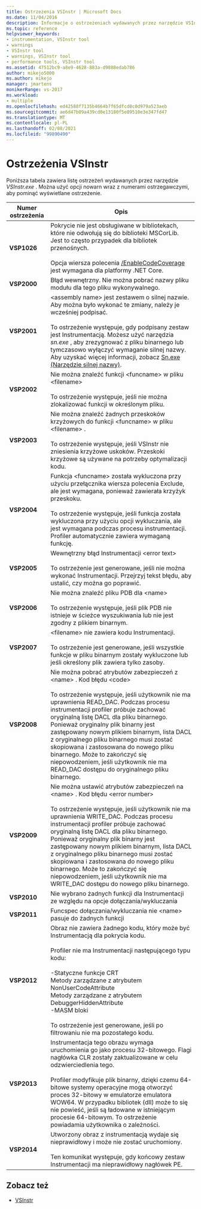 ```yaml
---
title: Ostrzeżenia VSInstr | Microsoft Docs
ms.date: 11/04/2016
description: Informacje o ostrzeżeniach wydawanych przez narzędzie VSInstr.exe i sposobach użycia opcji nowarn wraz z numerami ostrzeżeń, aby pominąć wyświetlane ostrzeżenie.
ms.topic: reference
helpviewer_keywords:
- instrumentation, VSInstr tool
- warnings
- VSInstr tool
- warnings, VSInstr tool
- performance tools, VSInstr tool
ms.assetid: 47512bc9-a8e9-4628-883a-d9888edab786
author: mikejo5000
ms.author: mikejo
manager: jmartens
monikerRange: vs-2017
ms.workload:
- multiple
ms.openlocfilehash: ed42588f7135b4664b7f65dfcd8c0d979a523aeb
ms.sourcegitcommit: ae6d47b09a439cd0e13180f5e89510e3e347fd47
ms.translationtype: MT
ms.contentlocale: pl-PL
ms.lasthandoff: 02/08/2021
ms.locfileid: "99890490"
---
```

# <a name="vsinstr-warnings"></a>Ostrzeżenia VSInstr
Poniższa tabela zawiera listę ostrzeżeń wydawanych przez narzędzie *VSInstr.exe* . Można użyć opcji nowarn wraz z numerami ostrzegawczymi, aby pominąć wyświetlane ostrzeżenie.

|Numer ostrzeżenia|Opis|
|--------------------|-----------------|
|**VSP1026**|Pokrycie nie jest obsługiwane w bibliotekach, które nie odwołują się do biblioteki MSCorLib. Jest to często przypadek dla bibliotek przenośnych.<br /><br />Opcja wiersza polecenia [/EnableCodeCoverage](../test/vstest-console-options.md) jest wymagana dla platformy .NET Core.|
|**VSP2000**|Błąd wewnętrzny. Nie można pobrać nazwy pliku modułu dla tego pliku wykonywalnego.|
|**VSP2001**|\<assembly name> jest zestawem o silnej nazwie. Aby można było wykonać te zmiany, należy je wcześniej podpisać.<br /><br /> To ostrzeżenie występuje, gdy podpisany zestaw jest Instrumentacją. Możesz użyć narzędzia *sn.exe* , aby zrezygnować z pliku binarnego lub tymczasowo wyłączyć wymaganie silnej nazwy. Aby uzyskać więcej informacji, zobacz [Sn.exe (Narzędzie silnej nazwy)](/dotnet/framework/tools/sn-exe-strong-name-tool).|
|**VSP2002**|Nie można znaleźć funkcji \<funcname> w pliku \<filename><br /><br /> To ostrzeżenie występuje, jeśli nie można zlokalizować funkcji w określonym pliku.|
|**VSP2003**|Nie można znaleźć żadnych przeskoków krzyżowych do funkcji \<funcname> w pliku \<filename> .<br /><br /> To ostrzeżenie występuje, jeśli VSInstr nie zniesienia krzyżowe uskoków. Przeskoki krzyżowe są używane na potrzeby optymalizacji kodu.|
|**VSP2004**|Funkcja \<funcname> została wykluczona przy użyciu przełącznika wiersza polecenia Exclude, ale jest wymagana, ponieważ zawierała krzyżyk przeskoku.<br /><br /> To ostrzeżenie występuje, jeśli funkcja została wykluczona przy użyciu opcji wykluczania, ale jest wymagana podczas procesu instrumentacji. Profiler automatycznie zawiera wymaganą funkcję.|
|**VSP2005**|Wewnętrzny błąd Instrumentacji \<error text><br /><br /> To ostrzeżenie jest generowane, jeśli nie można wykonać Instrumentacji. Przejrzyj tekst błędu, aby ustalić, czy można go poprawić.|
|**VSP2006**|Nie można znaleźć pliku PDB dla \<name><br /><br /> To ostrzeżenie występuje, jeśli plik PDB nie istnieje w ścieżce wyszukiwania lub nie jest zgodny z plikiem binarnym.|
|**VSP2007**|\<filename> nie zawiera kodu Instrumentacji.<br /><br /> To ostrzeżenie jest generowane, jeśli wszystkie funkcje w pliku binarnym zostały wykluczone lub jeśli określony plik zawiera tylko zasoby.|
|**VSP2008**|Nie można pobrać atrybutów zabezpieczeń z \<name> . Kod błędu \<code><br /><br /> To ostrzeżenie występuje, jeśli użytkownik nie ma uprawnienia READ_DAC. Podczas procesu instrumentacji profiler próbuje zachować oryginalną listę DACL dla pliku binarnego. Ponieważ oryginalny plik binarny jest zastępowany nowym plikiem binarnym, lista DACL z oryginalnego pliku binarnego musi zostać skopiowana i zastosowana do nowego pliku binarnego. Może to zakończyć się niepowodzeniem, jeśli użytkownik nie ma READ_DAC dostępu do oryginalnego pliku binarnego.|
|**VSP2009**|Nie można ustawić atrybutów zabezpieczeń na \<name> . Kod błędu \<error number><br /><br /> To ostrzeżenie występuje, jeśli użytkownik nie ma uprawnienia WRITE_DAC. Podczas procesu instrumentacji profiler próbuje zachować oryginalną listę DACL dla pliku binarnego. Ponieważ oryginalny plik binarny jest zastępowany nowym plikiem binarnym, lista DACL z oryginalnego pliku binarnego musi zostać skopiowana i zastosowana do nowego pliku binarnego. Może to zakończyć się niepowodzeniem, jeśli użytkownik nie ma WRITE_DAC dostępu do nowego pliku binarnego.|
|**VSP2010**|Nie wybrano żadnych funkcji dla Instrumentacji ze względu na opcje dołączania/wykluczania|
|**VSP2011**|Funcspec dołączania/wykluczania nie \<name> pasuje do żadnych funkcji|
|**VSP2012**|Obraz nie zawiera żadnego kodu, który może być Instrumentacją dla pokrycia kodu.<br /><br /> Profiler nie ma Instrumentacji następującego typu kodu:<br /><br /> -Statyczne funkcje CRT<br />Metody zarządzane z atrybutem NonUserCodeAttribute<br />Metody zarządzane z atrybutem DebuggerHiddenAttribute<br />-MASM bloki<br /><br /> To ostrzeżenie jest generowane, jeśli po filtrowaniu nie ma pozostałego kodu.|
|**VSP2013**|Instrumentacja tego obrazu wymaga uruchomienia go jako procesu 32-bitowego. Flagi nagłówka CLR zostały zaktualizowane w celu odzwierciedlenia tego.<br /><br /> Profiler modyfikuje plik binarny, dzięki czemu 64-bitowe systemy operacyjne mogą otworzyć proces 32-bitowy w emulatorze emulatora WOW64. W przypadku bibliotek (dll) może to się nie powieść, jeśli są ładowane w istniejącym procesie 64-bitowym. To ostrzeżenie powiadamia użytkownika o zależności.|
|**VSP2014**|Utworzony obraz z instrumentacją wydaje się nieprawidłowy i może nie zostać uruchomiony.<br /><br /> Ten komunikat występuje, gdy końcowy zestaw Instrumentacji ma nieprawidłowy nagłówek PE.|

## <a name="see-also"></a>Zobacz też
- [VSInstr](../profiling/vsinstr.md)
